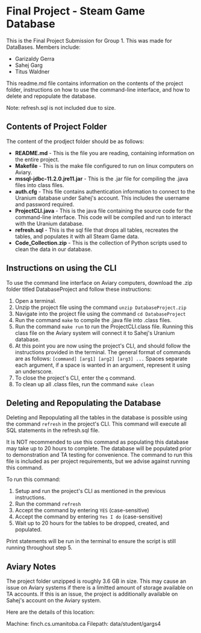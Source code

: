 
# Final Project - Steam Game Database

This is the Final Project Submission for Group 1.
This was made for DataBases.
Members include:

- Garizaldy Gerra
- Sahej Garg
- Titus Waldner

This readme.md file contains information on the contents of the project folder, instructions on how to use the command-line interface, and how to delete and repopulate the database.

Note: refresh.sql is not included due to size.

## Contents of Project Folder

The content of the prodject folder should be as follows:

- **README.md** - This is the file you are reading, containing information on the entire project.
- **Makefile** - This is the make file configured to run on linux computers on Aviary.
- **mssql-jdbc-11.2.0.jre11.jar** - This is the .jar file for compiling the .java files into class files.
- **auth.cfg** - This file contains authentication information to connect to the Uranium database under Sahej's account. This includes the username and password required.
- **ProjectCLI.java** - This is the java file containing the source code for the command-line interface. This code will be compiled and run to interact with the Uranium database.
- **refresh.sql** - This is the sql file that drops all tables, recreates the tables, and populates it with all Steam Game data.
- **Code_Collection.zip** - This is the collection of Python scripts used to clean the data in our database.

## Instructions on using the CLI

To use the command line interface on Aviary computers, download the .zip folder titled DatabaseProject and follow these instructions:

 1. Open a terminal.
 2. Unzip the project file using the command `unzip DatabaseProject.zip`
 3. Navigate into the project file using the command `cd DatabaseProject`
 4. Run the command `make` to compile the .java file into .class files.
 5. Run the command `make run` to run the ProjectCLI.class file. Running this class file on the Aviary system will connect it to Sahej's Uranium database.
 6. At this point you are now using the project's CLI, and should follow the instructions provided in the terminal. The general format of commands are as follows: `[command] [arg1] [arg2] [arg3] ...` Spaces separate each argument, if a space is wanted in an argument, represent it using an underscore.
 7. To close the project's CLI, enter the `q` command.
 8. To clean up all .class files, run the command `make clean`

## Deleting and Repopulating the Database

Deleting and Repopulating all the tables in the database is possible using the command `refresh` in the project's CLI. This command will execute all SQL statements in the refresh.sql file.

It is NOT recommended to use this command as populating this database may take up to 20 hours to complete. The database will be populated prior to demonstration and TA testing for convenience. The command to run this file is included as per project requirements, but we advise against running this command.

To run this command:

1. Setup and run the project's CLI as mentioned in the previous instructions.
2. Run the command `refresh`
3. Accept the command by entering `YES` (case-sensitive)
4. Accept the command by entering `Yes I do` (case-sensitive)
5. Wait up to 20 hours for the tables to be dropped, created, and populated.

Print statements will be run in the terminal to ensure the script is still running throughout step 5.

## Aviary Notes

The project folder unzipped is roughly 3.6 GB in size. This may cause an issue on Aviary systems if there is a limitted amount of storage available on TA accounts. If this is an issue, the project is additionally available on Sahej's account on the Aviary system.

Here are the details of this location:

Machine: finch.cs.umanitoba.ca
Filepath: data/student/gargs4
